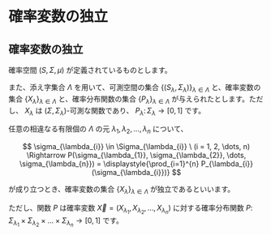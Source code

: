 # 確率変数の独立

## 確率変数の独立
確率空間 $(S, \Sigma, \mu)$ が定義されているものとします。  

また、添え字集合 $\Lambda$ を用いて、可測空間の集合 $\lbrace (S_{\lambda}, \Sigma_{\lambda}) \rbrace_{\lambda \in \Lambda}$ と、確率変数の集合 $\lbrace X_{\lambda}  \rbrace_{\lambda \in \Lambda}$ と、確率分布関数の集合 $\lbrace P_{\lambda} \rbrace_{\lambda \in \Lambda}$ が与えられたとします。ただし、 $X_{\lambda}$ は $(\Sigma, \Sigma_{\lambda})$-可測な関数であり、 $P_{\lambda} \colon \Sigma_{\lambda} \rightarrow [0,1]$ です。

任意の相違なる有限個の $\Lambda$ の元 $\lambda_{1}, \lambda_{2}, \dots, \lambda_{n}$ について、

$$
\sigma_{\lambda_{i}} \in \Sigma_{\lambda_{i}} \ (i = 1, 2, \dots, n) \Rightarrow
P(\sigma_{\lambda_{1}}, \sigma_{\lambda_{2}}, \dots, \sigma_{\lambda_{n}}) = \displaystyle{\prod_{i=1}^{n} P_{\lambda_{i}}(\sigma_{\lambda_{i}})}
$$

が成り立つとき、確率変数の集合 $\lbrace X_{\lambda} \rbrace _{\lambda \in \Lambda}$ が独立であるといいます。

ただし、関数 $P$ は確率変数 $\overrightarrow{X} = (X_{\lambda_{1}}, X_{\lambda_{2}}, \dots, X_{\lambda_{n}})$ に対する確率分布関数 $P \colon \Sigma_{\lambda_{1}} \times \Sigma_{\lambda_{2}} \times \dots \times \Sigma_{\lambda_{n}} \rightarrow [0, 1]$ です。
